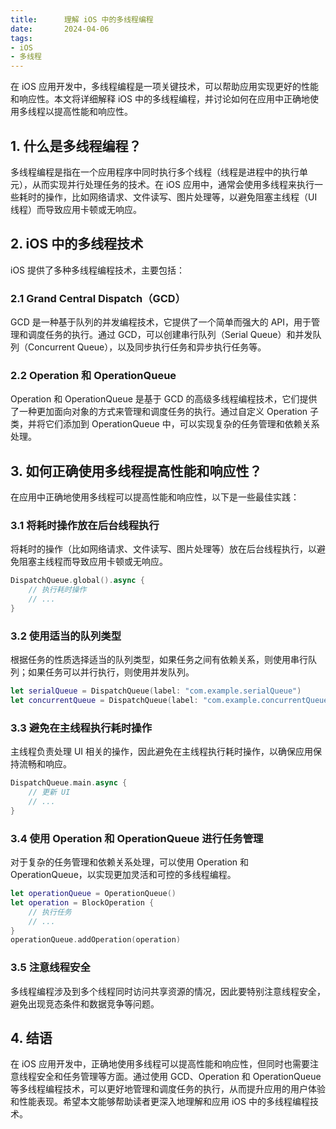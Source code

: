 ```yaml
---
title:      理解 iOS 中的多线程编程
date:       2024-04-06
tags:
- iOS
- 多线程
--- 
```



在 iOS 应用开发中，多线程编程是一项关键技术，可以帮助应用实现更好的性能和响应性。本文将详细解释 iOS 中的多线程编程，并讨论如何在应用中正确地使用多线程以提高性能和响应性。

## 1. 什么是多线程编程？

多线程编程是指在一个应用程序中同时执行多个线程（线程是进程中的执行单元），从而实现并行处理任务的技术。在 iOS 应用中，通常会使用多线程来执行一些耗时的操作，比如网络请求、文件读写、图片处理等，以避免阻塞主线程（UI 线程）而导致应用卡顿或无响应。

## 2. iOS 中的多线程技术

iOS 提供了多种多线程编程技术，主要包括：

### 2.1 Grand Central Dispatch（GCD）

GCD 是一种基于队列的并发编程技术，它提供了一个简单而强大的 API，用于管理和调度任务的执行。通过 GCD，可以创建串行队列（Serial Queue）和并发队列（Concurrent Queue），以及同步执行任务和异步执行任务等。

### 2.2 Operation 和 OperationQueue

Operation 和 OperationQueue 是基于 GCD 的高级多线程编程技术，它们提供了一种更加面向对象的方式来管理和调度任务的执行。通过自定义 Operation 子类，并将它们添加到 OperationQueue 中，可以实现复杂的任务管理和依赖关系处理。

## 3. 如何正确使用多线程提高性能和响应性？

在应用中正确地使用多线程可以提高性能和响应性，以下是一些最佳实践：

### 3.1 将耗时操作放在后台线程执行

将耗时的操作（比如网络请求、文件读写、图片处理等）放在后台线程执行，以避免阻塞主线程而导致应用卡顿或无响应。

```swift
DispatchQueue.global().async {
    // 执行耗时操作
    // ...
}
```

### 3.2 使用适当的队列类型

根据任务的性质选择适当的队列类型，如果任务之间有依赖关系，则使用串行队列；如果任务可以并行执行，则使用并发队列。

```swift
let serialQueue = DispatchQueue(label: "com.example.serialQueue")
let concurrentQueue = DispatchQueue(label: "com.example.concurrentQueue", attributes: .concurrent)
```

### 3.3 避免在主线程执行耗时操作

主线程负责处理 UI 相关的操作，因此避免在主线程执行耗时操作，以确保应用保持流畅和响应。

```swift
DispatchQueue.main.async {
    // 更新 UI
    // ...
}
```

### 3.4 使用 Operation 和 OperationQueue 进行任务管理

对于复杂的任务管理和依赖关系处理，可以使用 Operation 和 OperationQueue，以实现更加灵活和可控的多线程编程。

```swift
let operationQueue = OperationQueue()
let operation = BlockOperation {
    // 执行任务
    // ...
}
operationQueue.addOperation(operation)
```

### 3.5 注意线程安全

多线程编程涉及到多个线程同时访问共享资源的情况，因此要特别注意线程安全，避免出现竞态条件和数据竞争等问题。

## 4. 结语

在 iOS 应用开发中，正确地使用多线程可以提高性能和响应性，但同时也需要注意线程安全和任务管理等方面。通过使用 GCD、Operation 和 OperationQueue 等多线程编程技术，可以更好地管理和调度任务的执行，从而提升应用的用户体验和性能表现。希望本文能够帮助读者更深入地理解和应用 iOS 中的多线程编程技术。